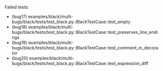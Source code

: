 Failed tests:
  - (bug17) examples/black/multi-bugs/black/tests/test_black.py::BlackTestCase::test_empty
  - (bug18) examples/black/multi-bugs/black/tests/test_black.py::BlackTestCase::test_preserves_line_endings
  - (bug19) examples/black/multi-bugs/black/tests/test_black.py::BlackTestCase::test_comment_in_decorator
  - (bug20) examples/black/multi-bugs/black/tests/test_black.py::BlackTestCase::test_expression_diff

